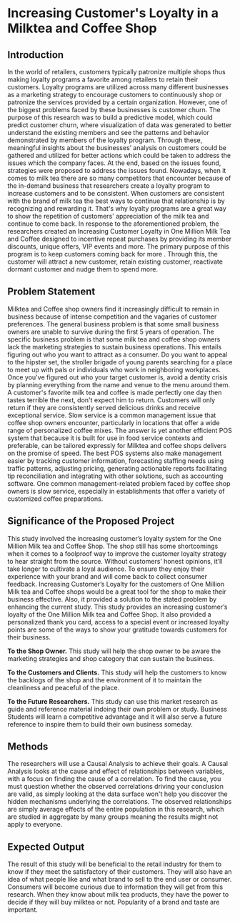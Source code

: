 # Increasing Customer's Loyalty in a Milktea and Coffee Shop

## Introduction

In the world of retailers, customers typically patronize multiple shops thus making loyalty programs a favorite among retailers to retain their customers. Loyalty programs are utilized across many different businesses as a marketing strategy to encourage customers to continuously shop or patronize the services provided by a certain organization. However, one of the biggest problems faced by these businesses is customer churn. The purpose of this research was to build a predictive model, which could predict customer churn, where visualization of data was generated to better understand the existing members and see the patterns and behavior demonstrated by members of the loyalty program. Through these, meaningful insights about the businesses’ analysis on customers could be gathered and utilized for better actions which could be taken to address the issues which the company faces. At the end, based on the issues found, strategies were proposed to address the issues found. 
  	Nowadays, when it comes to milk tea there are so many competitors that encounter because of the in-demand business that researchers create a loyalty program to increase customers and to be consistent. When customers are consistent with the brand of milk tea the best ways to continue that relationship is by recognizing and rewarding it. That's why loyalty programs are a great way to show the repetition of customers' appreciation of the milk tea and continue to come back.
In response to the aforementioned problem, the researchers created an Increasing Customer Loyalty in One Million Milk Tea and Coffee designed to incentive repeat purchases by providing its member discounts, unique offers, VIP events and more. The primary purpose of this program is to keep customers coming back for more . Through this, the customer will attract a new customer, retain existing customer, reactivate dormant customer and nudge them to spend more.

## Problem Statement

Milktea and Coffee shop owners find it increasingly difficult to remain in business because of intense competition and the vagaries of customer preferences. The general business problem is that some small business owners are unable to survive during the first 5 years of operation. The specific business problem is that some milk tea and coffee shop owners lack the marketing strategies to sustain business operations.
This entails figuring out who you want to attract as a consumer. Do you want to appeal to the hipster set, the stroller brigade of young parents searching for a place to meet up with pals or individuals who work in neighboring workplaces. Once you've figured out who your target customer is, avoid a dentity crisis by planning everything  from the name and venue to the menu around them.
A customer's favorite milk tea and coffee is made perfectly one day then tastes terrible the next, don't expect him to return. Customers will only return if they are consistently served delicious drinks and receive exceptional service.
Slow service is a common management issue that coffee shop owners encounter, particularly in locations that offer a wide range of personalized coffee mixes. The answer is yet another efficient POS system that because it is built for use in food service contexts and preferable, can be tailored expressly for Milktea and coffee shops delivers on the promise of speed. The best POS systems also make management easier by tracking customer information, forecasting staffing needs using traffic patterns, adjusting pricing, generating actionable reports facilitating tip reconciliation and integrating with other solutions, such as accounting software. One common management-related problem faced by coffee shop owners is slow service, especially in establishments that offer a variety of customized coffee preparations.


## Significance of the Proposed Project
This study involved the increasing customer’s loyalty system for the One Million Milk tea and Coffee Shop. The shop still has some shortcomings when it comes to a foolproof way to improve the customer loyalty strategy to hear straight from the source. Without customers’ honest opinions, it’ll take longer to cultivate a loyal audience. To ensure they enjoy their experience with your brand and will come back to collect consumer feedback.
Increasing Customer’s Loyalty for the customers of One Million Milk tea and Coffee shops would be a great tool for the shop to make their business effective. Also, it provided a solution to the stated problem by enhancing the current study. This study provides an increasing customer’s loyalty of the One Million Milk tea and Coffee Shop. It also provided a personalized thank you card, access to a special event or increased loyalty points are some of the ways to show your gratitude towards customers for their business.

**To the Shop Owner.**
This study will help the shop owner to be aware the marketing strategies and shop category that can sustain the business.

**To the Customers and Clients.**
This study will help the customers to know the backlogs of the shop and the environment of it to maintain the cleanliness and peaceful of the place.

**To the Future Researchers.**
This study can use this market research as guide and reference material indoing their own problem or study. Business Students will learn a competitive advantage and it will also serve a future reference to inspire them to build their own business someday. 

## Methods

The researchers will use a Causal Analysis to achieve their goals. A Causal Analysis looks at the cause and effect of relationships between variables, with a focus on finding the cause of a correlation. To find the cause, you must question whether the observed correlations driving your conclusion are valid, as simply looking at the data surface won't help you discover the hidden mechanisms underlying the correlations. The observed relationships are simply average effects of the entire population in this research, which are studied in aggregate by many groups meaning the results might not apply to everyone.


## Expected Output
The result of this study will be beneficial to the retail industry for them to know if they meet the satisfactory of their customers. They will also have an idea of what people like and what brand to sell to the end user or consumer. Consumers will become curious due to information they will get from this research. When they know about milk tea products, they have the power to decide if they will buy milktea or not. Popularity of a brand and taste are important.
